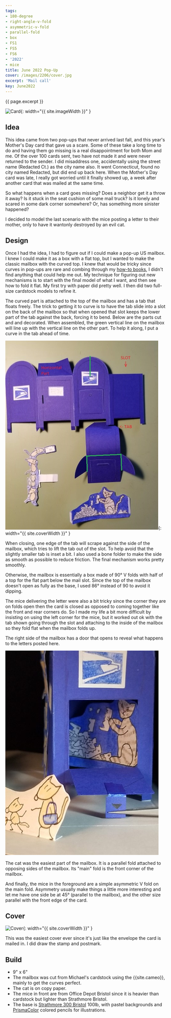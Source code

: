 ```yaml
---
tags:
- 180-degree
- right-angle-v-fold
- asymmetric-v-fold
- parallel-fold
- box
- FS1
- FS5
- FS6
- '2022'
- mice
title: June 2022 Pop-Up
cover: /images/2206/cover.jpg
excerpt: 'Mail call'
key: June2022
---
```

{{ page.excerpt }}

![Card]({{site.baseurl}}/images/2206/22June.gif){: width="{{ site.imageWidth }}" }

## Idea

This idea came from two pop-ups that never arrived last fall, and this year's Mother's Day card that gave us a scare. Some of these take a long time to do and having them go missing is a real disappointment for both Mom and me. Of the over 100 cards sent, two have not made it and were never returned to the sender. I did misaddress one, accidentally using the street name (Redacted Ct.) as the city name also. It went Connecticut, found no city named Redacted, but did end up back here. When the Mother's Day card was late, I really got worried until it finally showed up, a week after another card that was mailed at the same time.

So what happens when a card goes missing? Does a neighbor get it a throw it away? Is it stuck in the seat cushion of some mail truck? Is it lonely and scared in some dark corner somewhere? Or, has something more sinister happened?

I decided to model the last scenario with the mice posting a letter to their mother, only to have it wantonly destroyed by an evil cat.

## Design

Once I had the idea, I had to figure out if I could make a pop-up US mailbox. I knew I could make it as a box with a flat top, but I wanted to make the classic mailbox with the curved top. I knew that would be tricky since curves in pop-ups are rare and combing through my [how-to books](/books.html#how-tos), I didn't find anything that could help me out. My technique for figuring out new mechanisms is to start with the final model of what I want, and then see how to fold it flat. My first try with paper did pretty well. I then did two full-size cardstock models to refine it.

The curved part is attached to the top of the mailbox and has a tab that floats freely. The trick to getting it to curve is to have the tab slide into a slot on the back of the mailbox so that when opened that slot keeps the lower part of the tab against the back, forcing it to bend. Below are the parts cut and and decorated. When assembled, the green vertical line on the mailbox will line up with the vertical line on the other part. To help it along, I put a curve in the tab ahead of time.

![JuneCardParts](/images/2206/parts.jpg){: width="{{ site.coverWidth }}" }

When closing, one edge of the tab will scrape against the side of the mailbox, which tries to lift the tab out of the slot. To help avoid that the slightly smaller tab is inset a bit. I also used a bone folder to make the side as smooth as possible to reduce friction. The final mechanism works pretty smoothly.

Otherwise, the mailbox is essentially a box made of 90&deg; V folds with half of a top for the flat part below the mail slot. Since the top of the mailbox doesn't open as fully as the base, I used 86&deg; instead of 90 to avoid it dipping.

The mice delivering the letter were also a bit tricky since the corner they are on folds open then the card is closed as opposed to coming together like the front and rear corners do. So I made my life a bit more difficult by insisting on using the left corner for the mice, but it worked out ok with the tab shown going through the slot and attaching to the inside of the mailbox so they fold flat when the mailbox folds up.

The right side of the mailbox has a door that opens to reveal what happens to the letters posted here.

![Cat Tearing up letters](/images/2206/inside.jpg)

The cat was the easiest part of the mailbox. It is a parallel fold attached to opposing sides of the mailbox. Its "main" fold is the front corner of the mailbox.

And finally, the mice in the foreground are a simple asymmetric V fold on the main fold. Asymmetry usually make things a little more interesting and let me have one side be at 45&deg; (parallel to the mailbox), and the other size parallel with the front edge of the card.

## Cover

![Cover]({{site.baseurl}}{{page.cover}}){: width="{{ site.coverWidth }}" }

This was the easiest cover ever since it's just like the envelope the card is mailed in. I did draw the stamp and postmark.

## Build

- 9" x 6"
- The mailbox was cut from Michael's cardstock using the {{site.cameo}}, mainly to get the curves perfect.
- The cat is on copy paper.
- The mice in front are from Office Depot Bristol since it is heavier than cardstock but lighter than Strathmore Bristol.
- The base is [Strathmore 300 Bristol](/supplies.html#strathmore-300-bristol) 100lb, with pastel backgrounds and [PrismaColor](/supplies.html#prismacolor-colored-pencils) colored pencils for illustrations.
